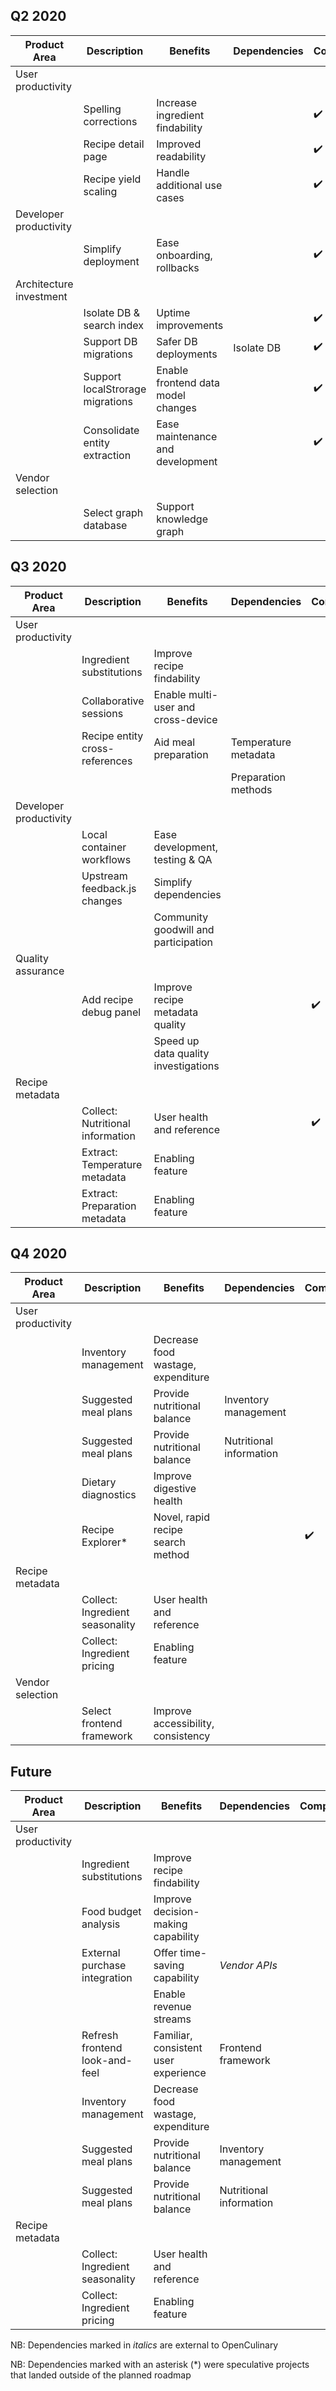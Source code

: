 ## Q2 2020

| Product Area            | Description                      | Benefits                           | Dependencies | Completed          |
|-------------------------|----------------------------------|------------------------------------|--------------|--------------------|
| User productivity       |                                  |                                    |              |                    |
|                         | Spelling corrections             | Increase ingredient findability    |              | :heavy_check_mark: |
|                         | Recipe detail page               | Improved readability               |              | :heavy_check_mark: |
|                         | Recipe yield scaling             | Handle additional use cases        |              | :heavy_check_mark: |
| Developer productivity  |                                  |                                    |              |                    |
|                         | Simplify deployment              | Ease onboarding, rollbacks         |              | :heavy_check_mark: |
| Architecture investment |                                  |                                    |              |                    |
|                         | Isolate DB & search index        | Uptime improvements                |              | :heavy_check_mark: |
|                         | Support DB migrations            | Safer DB deployments               | Isolate DB   | :heavy_check_mark: |
|                         | Support localStrorage migrations | Enable frontend data model changes |              | :heavy_check_mark: |
|                         | Consolidate entity extraction    | Ease maintenance and development   |              | :heavy_check_mark: |
| Vendor selection        |                                  |                                    |              |                    |
|                         | Select graph database            | Support knowledge graph            |              |                    |


## Q3 2020

| Product Area            | Description                      | Benefits                             | Dependencies         | Completed          |
|-------------------------|----------------------------------|--------------------------------------|----------------------|--------------------|
| User productivity       |                                  |                                      |                      |                    |
|                         | Ingredient substitutions         | Improve recipe findability           |                      |                    |
|                         | Collaborative sessions           | Enable multi-user and cross-device   |                      |                    |
|                         | Recipe entity cross-references   | Aid meal preparation                 | Temperature metadata |                    |
|                         |                                  |                                      | Preparation methods  |                    |
| Developer productivity  |                                  |                                      |                      |                    |
|                         | Local container workflows        | Ease development, testing & QA       |                      |                    |
|                         | Upstream feedback.js changes     | Simplify dependencies                |                      |                    |
|                         |                                  | Community goodwill and participation |                      |                    |
| Quality assurance       |                                  |                                      |                      |                    |
|                         | Add recipe debug panel           | Improve recipe metadata quality      |                      | :heavy_check_mark: |
|                         |                                  | Speed up data quality investigations |                      |                    |
| Recipe metadata         |                                  |                                      |                      |                    |
|                         | Collect: Nutritional information | User health and reference            |                      | :heavy_check_mark: |
|                         | Extract: Temperature metadata    | Enabling feature                     |                      |                    |
|                         | Extract: Preparation metadata    | Enabling feature                     |                      |                    |


## Q4 2020

| Product Area            | Description                      | Benefits                             | Dependencies            | Completed          |
|-------------------------|----------------------------------|--------------------------------------|-------------------------|--------------------|
| User productivity       |                                  |                                      |                         |                    |
|                         | Inventory management             | Decrease food wastage, expenditure   |                         |                    |
|                         | Suggested meal plans             | Provide nutritional balance          | Inventory management    |                    |
|                         | Suggested meal plans             | Provide nutritional balance          | Nutritional information |                    |
|                         | Dietary diagnostics              | Improve digestive health             |                         |                    |
|                         | Recipe Explorer\*                | Novel, rapid recipe search method    |                         | :heavy_check_mark: |
| Recipe metadata         |                                  |                                      |                         |                    |
|                         | Collect: Ingredient seasonality  | User health and reference            |                         |                    |
|                         | Collect: Ingredient pricing      | Enabling feature                     |                         |                    |
| Vendor selection        |                                  |                                      |                         |                    |
|                         | Select frontend framework        | Improve accessibility, consistency   |                         |                    |


## Future

| Product Area            | Description                      | Benefits                             | Dependencies            | Completed          |
|-------------------------|----------------------------------|--------------------------------------|-------------------------|--------------------|
| User productivity       |                                  |                                      |                         |                    |
|                         | Ingredient substitutions         | Improve recipe findability           |                         |                    |
|                         | Food budget analysis             | Improve decision-making capability   |                         |                    |
|                         | External purchase integration    | Offer time-saving capability         | *Vendor APIs*           |                    |
|                         |                                  | Enable revenue streams               |                         |                    |
|                         | Refresh frontend look-and-feel   | Familiar, consistent user experience | Frontend framework      |                    |
|                         | Inventory management             | Decrease food wastage, expenditure   |                         |                    |
|                         | Suggested meal plans             | Provide nutritional balance          | Inventory management    |                    |
|                         | Suggested meal plans             | Provide nutritional balance          | Nutritional information |                    |
| Recipe metadata         |                                  |                                      |                         |                    |
|                         | Collect: Ingredient seasonality  | User health and reference            |                         |                    |
|                         | Collect: Ingredient pricing      | Enabling feature                     |                         |                    |

NB: Dependencies marked in *italics* are external to OpenCulinary

NB: Dependencies marked with an asterisk (\*) were speculative projects that landed outside of the planned roadmap

